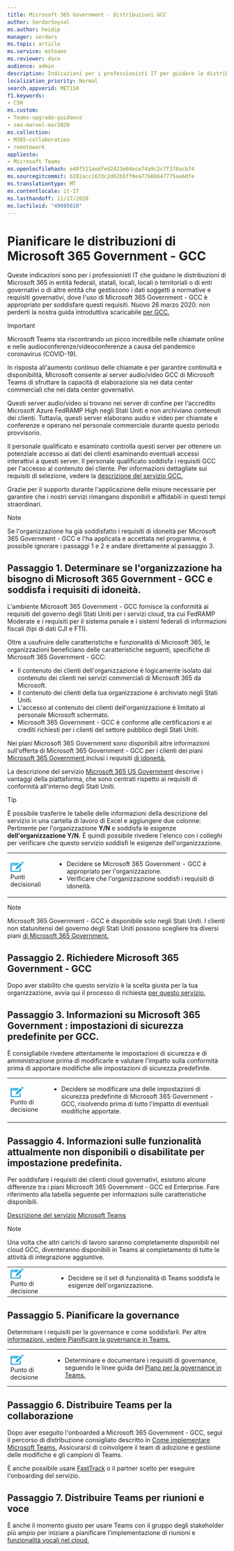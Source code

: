 ```yaml
---
title: Microsoft 365 Government - Distribuzioni GCC
author: SerdarSoysal
ms.author: heidip
manager: serdars
ms.topic: article
ms.service: msteams
ms.reviewer: daro
audience: admin
description: Indicazioni per i professionisti IT per guidare le distribuzioni di Microsoft 365 in entità che gestiscono i dati soggetti alle normative del governo degli Stati Uniti
localization_priority: Normal
search.appverid: MET150
f1.keywords:
- CSH
ms.custom:
- Teams-upgrade-guidance
- seo-marvel-mar2020
ms.collection:
- M365-collaboration
- remotework
appliesto:
- Microsoft Teams
ms.openlocfilehash: e40f511aedfed2423e04ece74a9c2c7f370acb74
ms.sourcegitcommit: b282acc1633c2d62bbff0ea77b6b647775ae6dfe
ms.translationtype: MT
ms.contentlocale: it-IT
ms.lasthandoff: 11/17/2020
ms.locfileid: "49085610"
---
```

# <a name="plan-for-microsoft-365-government---gcc-deployments"></a>Pianificare le distribuzioni di Microsoft 365 Government - GCC

Queste indicazioni sono per i professionisti IT che guidano le distribuzioni di Microsoft 365 in entità federali, statali, locali, locali o territoriali o di enti governativi o di altre entità che gestiscono i dati soggetti a normative e requisiti governativi, dove l'uso di Microsoft 365 Government - GCC è appropriato per soddisfare questi requisiti. Nuovo 26 marzo 2020: non perderti la nostra guida introduttiva scaricabile [per GCC.](https://github.com/MicrosoftDocs/OfficeDocs-SkypeForBusiness/blob/live/Teams/downloads/Quick-Start-Guide-for-GCC.pdf?raw=true)

> [!IMPORTANT]
> Microsoft Teams sta riscontrando un picco incredibile nelle chiamate online e nelle audioconferenze/videoconferenze a causa del pandemico coronavirus (COVID-19).<br/>
> 
>In risposta all'aumento continuo delle chiamate e per garantire continuità e disponibilità, Microsoft consente ai server audio/video GCC di Microsoft Teams di sfruttare la capacità di elaborazione sia nei data center commerciali che nei data center governativi.<br/>
> 
>Questi server audio/video si trovano nei server di confine per l'accredito Microsoft Azure FedRAMP High negli Stati Uniti e non archiviano contenuti dei clienti. Tuttavia, questi server elaborano audio e video per chiamate e conferenze e operano nel personale commerciale durante questo periodo provvisorio.<br/>
> 
>Il personale qualificato e esaminato controlla questi server per ottenere un potenziale accesso ai dati dei clienti esaminando eventuali accessi interattivi a questi server. Il personale qualificato soddisfa i requisiti GCC per l'accesso al contenuto del cliente. Per informazioni dettagliate sui requisiti di selezione, vedere la [descrizione del servizio GCC.](https://docs.microsoft.com/office365/servicedescriptions/office-365-platform-service-description/office-365-us-government/gcc)<br/>
> 
>Grazie per il supporto durante l'applicazione delle misure necessarie per garantire che i nostri servizi rimangano disponibili e affidabili in questi tempi straordinari.<br/>


> [!NOTE]
> Se l'organizzazione ha già soddisfatto i requisiti di idoneità per Microsoft 365 Government - GCC e l'ha applicata e accettata nel programma, è possibile ignorare i passaggi 1 e 2 e andare direttamente al passaggio 3. 

## <a name="step-1-determine-whether-your-organization-needs-microsoft-365-government---gcc-and-meets-eligibility-requirements"></a>Passaggio 1. Determinare se l'organizzazione ha bisogno di Microsoft 365 Government - GCC e soddisfa i requisiti di idoneità. 

L'ambiente Microsoft 365 Government - GCC fornisce la conformità ai requisiti del governo degli Stati Uniti per i servizi cloud, tra cui FedRAMP Moderate e i requisiti per il sistema penale e i sistemi federali di informazioni fiscali (tipi di dati CJI e FTI).

Oltre a usufruire delle caratteristiche e funzionalità di Microsoft 365, le organizzazioni beneficiano delle caratteristiche seguenti, specifiche di Microsoft 365 Government - GCC:

-   Il contenuto dei clienti dell'organizzazione è logicamente isolato dal contenuto dei clienti nei servizi commerciali di Microsoft 365 da Microsoft.
-   Il contenuto dei clienti della tua organizzazione è archiviato negli Stati Uniti.
-   L'accesso al contenuto dei clienti dell'organizzazione è limitato al personale Microsoft schermato.
-   Microsoft 365 Government - GCC è conforme alle certificazioni e ai crediti richiesti per i clienti del settore pubblico degli Stati Uniti.

Nei piani Microsoft 365 Government sono disponibili altre informazioni sull'offerta di Microsoft 365 Government - GCC per i clienti dei piani [Microsoft 365 Government,](https://products.office.com/government/compare-office-365-government-plans)inclusi i requisiti [di idoneità.](https://products.office.com/government/compare-office-365-government-plans#EligibilityRequirements)

La descrizione del servizio [Microsoft 365 US Government](https://technet.microsoft.com/library/mt774581.aspx) descrive i vantaggi della piattaforma, che sono centrati rispetto ai requisiti di conformità all'interno degli Stati Uniti.

> [!Tip]
> È possibile trasferire le tabelle delle informazioni della descrizione del servizio in una cartella di lavoro di Excel e aggiungere due colonne: Pertinente per l'organizzazione **Y/N** e soddisfa le esigenze **dell'organizzazione Y/N.** È quindi possibile rivedere l'elenco con i colleghi per verificare che questo servizio soddisfi le esigenze dell'organizzazione.

|    |     |
|-----------|------------|
| ![Icona che descrive i punti decisionali](media/audio_conferencing_image7.png) <br/>Punti decisionali|<ul><li>Decidere se Microsoft 365 Government - GCC è appropriato per l'organizzazione.</li><li>Verificare che l'organizzazione soddisfi i requisiti di idoneità.</li></ul> |

> [!Note]
> Microsoft 365 Government - GCC è disponibile solo negli Stati Uniti. I clienti non statunitensi del governo degli Stati Uniti possono scegliere tra diversi piani [di Microsoft 365 Government.](https://products.office.com/en/government/compare-office-365-government-plans)


## <a name="step-2-apply-for-microsoft-365-government---gcc"></a>Passaggio 2. Richiedere Microsoft 365 Government - GCC

Dopo aver stabilito che questo servizio è la scelta giusta per la tua organizzazione, avvia qui il processo di richiesta [per questo servizio.](https://products.office.com/government/eligibility-validation)

## <a name="step-3-understand-microsoft-365-government---gcc-default-security-settings"></a>Passaggio 3. Informazioni su Microsoft 365 Government : impostazioni di sicurezza predefinite per GCC.

È consigliabile rivedere attentamente le [](enable-features-office-365.md) impostazioni di sicurezza e di amministrazione prima di modificarle e valutare l'impatto sulla conformità prima di apportare modifiche alle impostazioni di sicurezza predefinite.

|    |     |
|-----------|------------|
| ![Icona che descrive un punto decisionale](media/audio_conferencing_image7.png) <br/>Punto di decisione|<ul><li>Decidere se modificare una delle impostazioni di sicurezza predefinite di Microsoft 365 Government - GCC, risolvendo prima di tutto l'impatto di eventuali modifiche apportate.</li></ul> |

## <a name="step-4-understand-which-capabilities-are-currently-unavailable-or-disabled-by-default"></a>Passaggio 4. Informazioni sulle funzionalità attualmente non disponibili o disabilitate per impostazione predefinita.

Per soddisfare i requisiti dei clienti cloud governativi, esistono alcune differenze tra i piani Microsoft 365 Government - GCC ed Enterprise. Fare riferimento alla tabella seguente per informazioni sulle caratteristiche disponibili.

[Descrizione del servizio Microsoft Teams](https://docs.microsoft.com/office365/servicedescriptions/teams-service-description)

> [!Note]
> Una volta che altri carichi di lavoro saranno completamente disponibili nel cloud GCC, diventeranno disponibili in Teams al completamento di tutte le attività di integrazione aggiuntive.


|    |     |
|-----------|------------|
| ![Icona che descrive un punto decisionale](media/audio_conferencing_image7.png) <br/>Punto di decisione|<ul><li>Decidere se il set di funzionalità di Teams soddisfa le esigenze dell'organizzazione.</li></ul> |

## <a name="step-5-plan-for-governance"></a>Passaggio 5. Pianificare la governance

Determinare i requisiti per la governance e come soddisfarli. Per altre [informazioni, vedere Pianificare la governance in Teams.](plan-teams-governance.md)

|    |     |
|-----------|------------|
| ![Icona che descrive un punto decisionale](media/audio_conferencing_image7.png) <br/>Punto di decisione|<ul><li>Determinare e documentare i requisiti di governance, seguendo le linee guida del [Piano per la governance in Teams.](plan-teams-governance.md)</li></ul> |

## <a name="step-6-deploy-teams-for-collaboration"></a>Passaggio 6. Distribuire Teams per la collaborazione

Dopo aver eseguito l'onboarded a Microsoft 365 Government - GCC, segui il percorso di distribuzione consigliato descritto in [Come implementare Microsoft Teams.](How-to-roll-out-teams.md) Assicurarsi di coinvolgere il team di adozione e gestione delle modifiche e gli campioni di Teams.

È anche possibile usare [FastTrack](https://www.microsoft.com/fasttrack) o il partner scelto per eseguire l'onboarding del servizio.

## <a name="step-7-deploy-teams-for-meetings-and-voice"></a>Passaggio 7. Distribuire Teams per riunioni e voce

È anche il momento giusto per usare Teams con il gruppo degli stakeholder più ampio per iniziare a pianificare l'implementazione di riunioni e [funzionalità vocali nel cloud.](cloud-voice-deployment.md)

